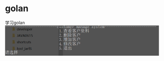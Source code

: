 # golan
学习golan 
![Image text](https://raw.githubusercontent.com/wen-xian-sheng/golan/master/xiaoguo.png)
